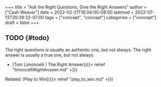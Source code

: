 +++
title = "Ask the Right Questions, Give the Right Answers"
author = ["Cash Weaver"]
date = 2022-02-21T16:04:00-08:00
lastmod = 2022-07-13T20:29:32-07:00
tags = ["concept", "concept"]
categories = ["concept"]
draft = false
+++

## TODO {#todo}

The right questions is usually an authentic one, but not always. The right answer is usually a true one, but not always.

-   [Tom Limoncelli | The Right Answer]({{< relref "limoncelliRightAnswer.md" >}})

Related: [Play to Win]({{< relref "play_to_win.md" >}})
